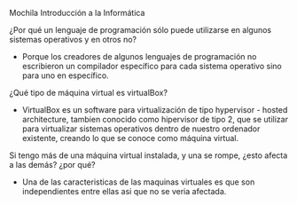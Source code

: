 Mochila Introducción a la Informática

¿Por qué un lenguaje de programación sólo puede utilizarse en algunos sistemas operativos y en otros no?
- Porque los creadores de algunos lenguajes de programación no escribieron un compilador específico para cada sistema operativo sino para uno en específico.

¿Qué tipo de máquina virtual es virtualBox?
- VirtualBox es un software para virtualización de tipo hypervisor - hosted architecture, tambien conocido como hipervisor de tipo 2, que se utilizar para virtualizar sistemas operativos dentro de nuestro ordenador existente, creando lo que se conoce como máquina virtual.

Si tengo más de una máquina virtual instalada, y una se rompe, ¿esto afecta a las demás? ¿por qué?
- Una de las caracteristicas de las maquinas virtuales es que son independientes entre ellas asi que no se veria afectada. 
